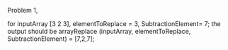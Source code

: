 Problem 1,

for inputArray [3 2 3], elementToReplace = 3, SubtractionElement= 7;
the output should be arrayReplace (inputArray, elementToReplace, SubtractionElement) = [7,2,7];
